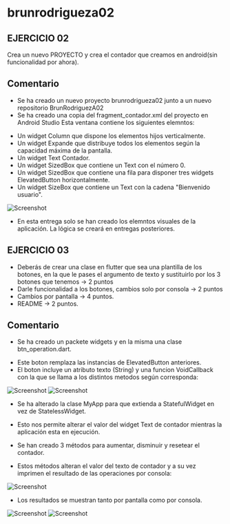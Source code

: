 # brunrodrigueza02

## EJERCICIO 02

Crea un nuevo PROYECTO y crea el contador que creamos en android(sin funcionalidad por ahora).

## Comentario

* Se ha creado un nuevo proyecto brunrodrigueza02 junto a un nuevo repositorio BrunRodriguezA02
* Se ha creado una copia del fragment_contador.xml del proyecto en Android Studio
    Esta ventana contiene los siguientes elemntos:
  
- Un widget Column que dispone los elementos hijos verticalmente.
- Un widget Expande que distribuye todos los elementos según la capacidad máxima de la pantalla.
- Un widget Text Contador.
- Un widget SizedBox que contiene un Text con el número 0.
- Un widget SizedBox que contiene una fila para disponer tres widgets ElevatedButton horizontalmente.
- Un widget SizeBox que contiene un Text con la cadena "Bienvenido usuario".

![Screenshot](img/pantalla.png)

* En esta entrega solo se han creado los elemntos visuales de la aplicación. La lógica se creará en entregas posteriores.

## EJERCICIO 03

- Deberás de crear una clase en flutter que sea una plantilla de los botones, en la que le pases el argumento de texto y sustituirlo por los 3 botones que tenemos → 2 puntos
- Darle funcionalidad a los botones, cambios solo por consola → 2 puntos
- Cambios por pantalla → 4 puntos.
- README → 2 puntos.

## Comentario

* Se ha creado un packete widgets y en la misma una clase btn_operation.dart.
- Este boton remplaza las instancias de ElevatedButton anteriores.
- El boton incluye un atributo texto (String) y una funcion VoidCallback con la que se llama a los distintos metodos según corresponda:

![Screenshot](img/boton1.png)
![Screenshot](img/boton2.png)

* Se ha alterado la clase MyApp para que extienda a StatefulWidget en vez de StatelessWidget.
- Esto nos permite alterar el valor del widget Text de contador mientras la aplicación esta en ejecución.
* Se han creado 3 métodos para aumentar, disminuir y resetear el contador.
- Estos métodos alteran el valor del texto de contador y a su vez imprimen el resultado de las operaciones por consola:

![Screenshot](img/operations.png)

* Los resultados se muestran tanto por pantalla como por consola.

![Screenshot](img/pantalla2.png)
![Screenshot](img/consola.png)


